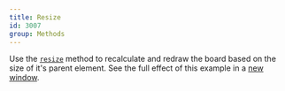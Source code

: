 ```yaml
---
title: Resize
id: 3007
group: Methods
---
```


Use the <a href="docs.html#methods:resize"><code class="js plain">resize</code></a> method to recalculate and redraw the board based on the size of it's parent element. See the full effect of this example in a <a href="examples/3007" target="_new">new window</a>.
